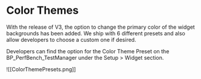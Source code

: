 # Color Themes

With the release of V3, the option to change the primary color of the widget backgrounds has been added. We ship with 6 different presets and also allow developers to choose a custom one if desired.

Developers can find the option for the Color Theme Preset on the BP_PerfBench_TestManager under the Setup > Widget section.

![[ColorThemePresets.png]]